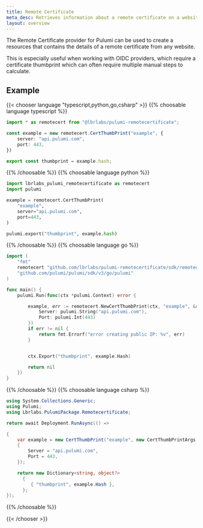 ```yaml
---
title: Remote Certificate
meta_desc: Retrieves information about a remote certificate on a website
layout: overview
---
```


The Remote Certificate provider for Pulumi can be used to create a resources that contains the details of a remote certificate from any website.

This is especially useful when working with OIDC providers, which require a certificate thumbprint which can often require multiple manual steps to calculate.

## Example

{{< chooser language "typescript,python,go,csharp" >}}
{{% choosable language typescript %}}

```typescript
import * as remotecert from "@lbrlabs/pulumi-remotecertificate";

const example = new remotecert.CertThumbPrint("example", {
    server: "api.pulumi.com",
    port: 443,
})

export const thumbprint = example.hash;
```

{{% /choosable %}}
{{% choosable language python %}}

```python
import lbrlabs_pulumi_remotecertificate as remotecert
import pulumi

example = remotecert.CertThumbPrint(
    "example",
    server="api.pulumi.com",
    port=443,
)

pulumi.export("thumbprint", example.hash)
```

{{% /choosable %}}
{{% choosable language go %}}

```go
import (
	"fmt"
	remotecert "github.com/lbrlabs/pulumi-remotecertificate/sdk/remotecertificate"
	"github.com/pulumi/pulumi/sdk/v3/go/pulumi"
)

func main() {
	pulumi.Run(func(ctx *pulumi.Context) error {

		example, err := remotecert.NewCertThumbPrint(ctx, "example", &remotecert.CertThumbPrintArgs{
			Server: pulumi.String("api.pulumi.com"),
			Port: pulumi.Int(443)
		})
		if err != nil {
			return fmt.Errorf("error creating public IP: %v", err)
		}


		ctx.Export("thumbprint", example.Hash)

		return nil
	})
}
```

{{% /choosable %}}
{{% choosable language csharp %}}

```csharp
using System.Collections.Generic;
using Pulumi;
using Lbrlabs.PulumiPackage.Remotecertificate;

return await Deployment.RunAsync(() =>

{
    var example = new CertThumbPrint("example", new CertThumbPrintArgs
    {
        Server = "api.pulumi.com",
        Port = 443,
    });

    return new Dictionary<string, object?>
      {
         { "thumbprint", example.Hash },
      };
});
```

{{% /choosable %}}

{{< /chooser >}}
